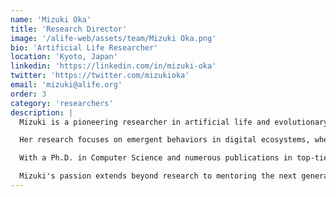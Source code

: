 ```yaml
---
name: 'Mizuki Oka'
title: 'Research Director'
image: '/alife-web/assets/team/Mizuki Oka.png'
bio: 'Artificial Life Researcher'
location: 'Kyoto, Japan'
linkedin: 'https://linkedin.com/in/mizuki-oka'
twitter: 'https://twitter.com/mizukioka'
email: 'mizuki@alife.org'
order: 3
category: 'researchers'
description: |
  Mizuki is a pioneering researcher in artificial life and evolutionary computation, bringing over a decade of expertise in creating digital organisms that exhibit lifelike behaviors. As Research Director at ALIFE, she leads groundbreaking studies that push the boundaries of what's possible in artificial life.

  Her research focuses on emergent behaviors in digital ecosystems, where simple rules give rise to complex, unpredictable patterns. Mizuki has developed novel algorithms that allow digital organisms to evolve, adapt, and even develop their own strategies for survival and reproduction.

  With a Ph.D. in Computer Science and numerous publications in top-tier journals, Mizuki's work has been recognized internationally for its innovative approach to artificial life. She believes that by studying how life emerges and evolves in digital environments, we can gain profound insights into the nature of intelligence, creativity, and consciousness itself.

  Mizuki's passion extends beyond research to mentoring the next generation of scientists. She is committed to making artificial life research accessible and inspiring others to explore the fascinating intersection of biology and computation.
---
```

